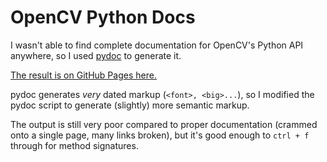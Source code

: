 # OpenCV Python Docs

I wasn't able to find complete documentation for OpenCV's Python API anywhere, so I used [pydoc](https://docs.python.org/3/library/pydoc.html) to generate it.

[The result is on GitHub Pages here.](http://madebyollin.github.io/opencv-python-docs)

pydoc generates _very_ dated markup (`<font>, <big>...`), so I modified the pydoc script to generate (slightly) more semantic markup.

The output is still very poor compared to proper documentation (crammed onto a single page, many links broken), but it's good enough to `ctrl + f` through for method signatures.
